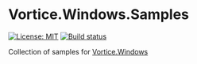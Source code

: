 # Vortice.Windows.Samples

[![License: MIT](https://img.shields.io/badge/License-MIT-green.svg)](https://github.com/amerkoleci/Vortice.Windows.Samples/blob/master/LICENSE)
[![Build status](https://github.com/amerkoleci/Vortice.Windows.Samples/workflows/ci/badge.svg)](https://github.com/amerkoleci/Vortice.Windows.Samples/actions)

Collection of samples for [Vortice.Windows](https://github.com/amerkoleci/Vortice.Windows)
